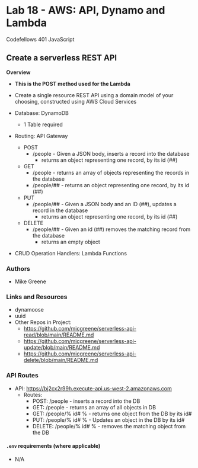 # Lab 18 - AWS: API, Dynamo and Lambda

Codefellows 401 JavaScript

## Create a serverless REST API

**Overview**
- **This is the POST method used for the Lambda**
- Create a single resource REST API using a domain model of your choosing, constructed using AWS Cloud Services
- Database: DynamoDB
  - 1 Table required

- Routing: API Gateway
  - POST 
    - /people - Given a JSON body, inserts a record into the database
      - returns an object representing one record, by its id (##)
  - GET
    - /people - returns an array of objects representing the records in the database
    - /people/## - returns an object representing one record, by its id (##)
  - PUT
    - /people/## - Given a JSON body and an ID (##), updates a record in the database
      - returns an object representing one record, by its id (##)
  - DELETE
    - /people/## - Given an id (##) removes the matching record from the database
        - returns an empty object

- CRUD Operation Handlers: Lambda Functions

### Authors

- Mike Greene

### Links and Resources

- dynamoose
- uuid
- Other Repos in Project:
  - https://github.com/micgreene/serverless-api-read/blob/main/README.md
  - https://github.com/micgreene/serverless-api-update/blob/main/README.md
  - https://github.com/micgreene/serverless-api-delete/blob/main/README.md

### API Routes

- API: https://bj2cx2r99h.execute-api.us-west-2.amazonaws.com
  - Routes: 
    - POST: /people - inserts a record into the DB
    - GET: /people - returns an array of all objects in DB
    - GET: /people/% id# % - returns one object from the DB by its id#
    - PUT: /people/% id# % - Updates an object in the DB by its id#
    - DELETE: /people/% id# % - removes the matching object from the DB

#### `.env` requirements (where applicable)

- N/A
